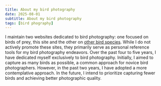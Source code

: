 ```yaml
---
title: About my bird photography
date: 2025-08-01
subtitle: About my bird photography
tags: [bird phography]
---
```


I maintain two websites dedicated to bird photography: one focused on birds of prey, this site and the other on [other bird species](https://otherbirds.netlify.app). While I do not actively promote these sites, they primarily serve as personal reference tools for my bird photography endeavors. Over the past four to five years, I have dedicated myself exclusively to bird photography. Initially, I aimed to capture as many birds as possible, a common approach for novice bird photographers. However, in the past two years, I have adopted a more contemplative approach. In the future, I intend to prioritize capturing fewer birds and achieving better photographic quality.
